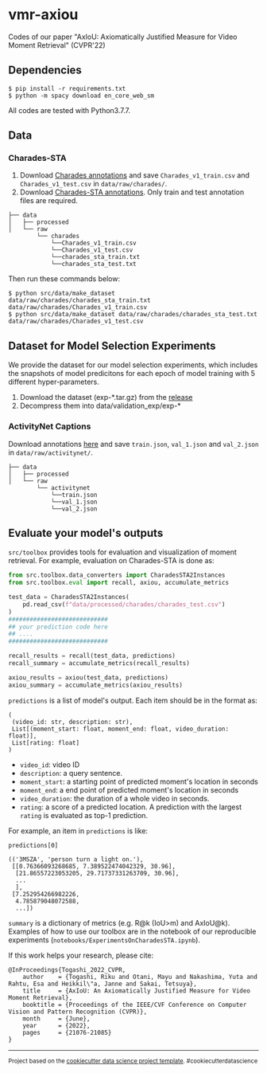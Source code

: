 vmr-axiou
==============================

Codes of our paper "AxIoU: Axiomatically Justified Measure for Video Moment Retrieval" (CVPR'22)

## Dependencies
```shell
$ pip install -r requirements.txt
$ python -m spacy download en_core_web_sm
```
All codes are tested with Python3.7.7.

## Data

### Charades-STA

1. Download [Charades annotations](http://ai2-website.s3.amazonaws.com/data/Charades.zip) and save `Charades_v1_train.csv` and `Charades_v1_test.csv` in `data/raw/charades/`.
2. Download [Charades-STA annotations](https://github.com/jiyanggao/TALL#charades-sta-anno-download). Only train and test annotation files are required.

```
├── data
│   ├── processed
│   └── raw
        └── charades
            └──Charades_v1_train.csv
            └──Charades_v1_test.csv
            └──charades_sta_train.txt
            └──charades_sta_test.txt
```

Then run these commands below:

```shell
$ python src/data/make_dataset data/raw/charades/charades_sta_train.txt data/raw/charades/Charades_v1_train.csv 
$ python src/data/make_dataset data/raw/charades/charades_sta_test.txt data/raw/charades/Charades_v1_test.csv
```

## Dataset for Model Selection Experiments
We provide the dataset for our model selection experiments, which includes the snapshots of model predicitons for each epoch of model training with 5 different hyper-parameters. 
1. Download the dataset (exp-*.tar.gz) from the [release](https://github.com/riktor/vmr-axiou/releases/tag/dataset)
2. Decompress them into data/validation_exp/exp-*


### ActivityNet Captions
Download annotations [here](https://cs.stanford.edu/people/ranjaykrishna/densevid/captions.zip) and save `train.json`, `val_1.json` and `val_2.json` in `data/raw/activitynet/`.

```
├── data
│   ├── processed
│   └── raw
        └── activitynet
            └──train.json
            └──val_1.json
            └──val_2.json
```

## Evaluate your model's outputs

`src/toolbox` provides tools for evaluation and visualization of moment retrieval.
For example, evaluation on Charades-STA is done as:

```python
from src.toolbox.data_converters import CharadesSTA2Instances
from src.toolbox.eval import recall, axiou, accumulate_metrics

test_data = CharadesSTA2Instances(
    pd.read_csv(f"data/processed/charades/charades_test.csv")
)
############################
## your prediction code here
## ....
############################

recall_results = recall(test_data, predictions)
recall_summary = accumulate_metrics(recall_results)

axiou_results = axiou(test_data, predictions)
axiou_summary = accumulate_metrics(axiou_results)
```
`predictions` is a list of model's output.
Each item should be in the format as:
```
(
 (video_id: str, description: str),
 List[(moment_start: float, moment_end: float, video_duration: float)],
 List[rating: float]
)
```
- `video_id`: video ID
- `description`: a query sentence. 
- `moment_start`: a starting point of predicted moment's location in seconds
- `moment_end`: a end point of predicted moment's location in seconds
- `video_duration`: the duration of a whole video in seconds.
- `rating`: a score of a predicted location. A prediction with the largest `rating` is evaluated as top-1 prediction.

For example, an item in `predictions` is like:
```
predictions[0]

(('3MSZA', 'person turn a light on.'),
 [[0.76366093268685, 7.389522474042329, 30.96],
  [21.86557223053205, 29.71737331263709, 30.96],
  ...
  ],
 [7.252954266982226,
  4.785879048072588,
  ...])
```

`summary` is a dictionary of metrics (e.g. R@k (IoU>m) and AxIoU@k).
Examples of how to use our toolbox are in the notebook of our reproducible experiments (`notebooks/ExperimentsOnCharadesSTA.ipynb`).

If this work helps your research, please cite:
```
@InProceedings{Togashi_2022_CVPR,
    author    = {Togashi, Riku and Otani, Mayu and Nakashima, Yuta and Rahtu, Esa and Heikkil\"a, Janne and Sakai, Tetsuya},
    title     = {AxIoU: An Axiomatically Justified Measure for Video Moment Retrieval},
    booktitle = {Proceedings of the IEEE/CVF Conference on Computer Vision and Pattern Recognition (CVPR)},
    month     = {June},
    year      = {2022},
    pages     = {21076-21085}
}
```

--------

<p><small>Project based on the <a target="_blank" href="https://drivendata.github.io/cookiecutter-data-science/">cookiecutter data science project template</a>. #cookiecutterdatascience</small></p>
